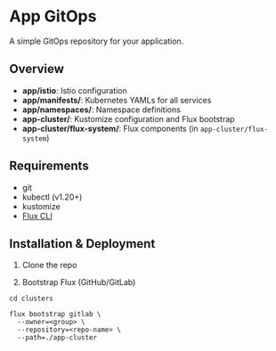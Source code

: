 # App GitOps

A simple GitOps repository for your application.

## Overview
- **app/istio**: Istio configuration  
- **app/manifests/**: Kubernetes YAMLs for all services  
- **app/namespaces/**: Namespace definitions  
- **app-cluster/**: Kustomize configuration and Flux bootstrap  
- **app-cluster/flux-system/**: Flux components (in `app-cluster/flux-system`)

## Requirements
- git  
- kubectl (v1.20+)  
- kustomize  
- [Flux CLI](https://fluxcd.io/docs/cli/)

## Installation & Deployment
1. Clone the repo  

2. Bootstrap Flux (GitHub/GitLab)
  
``` 
cd clusters

flux bootstrap gitlab \
  --owner=<group> \
  --repository=<repo-name> \
  --path=./app-cluster
```
